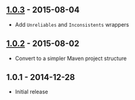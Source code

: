 ## [1.0.3] - 2015-08-04

* Add `Unreliables` and `Inconsistents` wrappers

## [1.0.2] - 2015-08-02

* Convert to a simpler Maven project structure

## 1.0.1 - 2014-12-28

* Initial release

[1.0.3]: https://github.com/rnorth/circuitbreakers/releases/tag/circuitbreakers-1.0.3
[1.0.2]: https://github.com/rnorth/circuitbreakers/releases/tag/circuitbreakers-1.0.2

